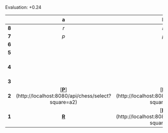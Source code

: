 Evaluation: +0.24



|     |  a  |  b  |  c  |  d  |  e  |  f  |  g  |  h  |
|:---:|:---:|:---:|:---:|:---:|:---:|:---:|:---:|:---:|
|  **8**  |  _r_  |  _n_  |  _b_  |  _q_  |  _k_  |  _b_  |  _n_  |  _r_  |
|  **7**  |  _p_  |  _p_  |     |  _p_  |  _p_  |  _p_  |  _p_  |  _p_  |
|  **6**  |     |     |     |     |     |     |     |     |
|  **5**  |     |     |  _p_  |     |     |     |     |     |
|  **4**  |     |     |     |     |  [[**P**](https://github.com/grim-kalman)](http://localhost:8080/api/chess/select?square=e4)  |     |     |     |
|  **3**  |     |     |     |     |     |     |     |     |
|  **2**  |  [[**P**](https://github.com/grim-kalman)](http://localhost:8080/api/chess/select?square=a2)  |  [[**P**](https://github.com/grim-kalman)](http://localhost:8080/api/chess/select?square=b2)  |  [[**P**](https://github.com/grim-kalman)](http://localhost:8080/api/chess/select?square=c2)  |  [[**P**](https://github.com/grim-kalman)](http://localhost:8080/api/chess/select?square=d2)  |     |  [[**P**](https://github.com/grim-kalman)](http://localhost:8080/api/chess/select?square=f2)  |  [[**P**](https://github.com/grim-kalman)](http://localhost:8080/api/chess/select?square=g2)  |  [[**P**](https://github.com/grim-kalman)](http://localhost:8080/api/chess/select?square=h2)  |
|  **1**  |  [**R**](https://github.com/grim-kalman)  |  [[**N**](https://github.com/grim-kalman)](http://localhost:8080/api/chess/select?square=b1)  |  [**B**](https://github.com/grim-kalman)  |  [[**Q**](https://github.com/grim-kalman)](http://localhost:8080/api/chess/select?square=d1)  |  [[**K**](https://github.com/grim-kalman)](http://localhost:8080/api/chess/select?square=e1)  |  [[**B**](https://github.com/grim-kalman)](http://localhost:8080/api/chess/select?square=f1)  |  [[**N**](https://github.com/grim-kalman)](http://localhost:8080/api/chess/select?square=g1)  |  [**R**](https://github.com/grim-kalman)  |